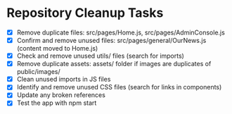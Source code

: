 # Repository Cleanup Tasks

- [x] Remove duplicate files: src/pages/Home.js, src/pages/AdminConsole.js
- [x] Confirm and remove unused files: src/pages/general/OurNews.js (content moved to Home.js)
- [x] Check and remove unused utils/ files (search for imports)
- [x] Remove duplicate assets: assets/ folder if images are duplicates of public/images/
- [x] Clean unused imports in JS files
- [x] Identify and remove unused CSS files (search for links in components)
- [x] Update any broken references
- [x] Test the app with npm start
